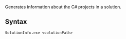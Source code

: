 ﻿Generates information about the C# projects in a solution.

## Syntax

```
SolutionInfo.exe <solutionPath>
```
